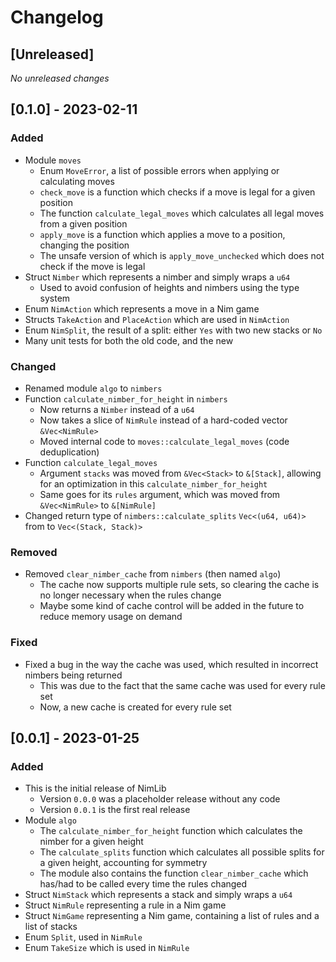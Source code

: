 # Changelog

## [Unreleased]

_No unreleased changes_

## [0.1.0] - 2023-02-11

### Added

- Module `moves`
  - Enum `MoveError`, a list of possible errors when applying or calculating moves
  - `check_move` is a function which checks if a move is legal for a given position
  - The function `calculate_legal_moves` which calculates all legal moves from a given position
  - `apply_move` is a function which applies a move to a position, changing the position
  - The unsafe version of which is `apply_move_unchecked` which does not check if the move is legal
- Struct `Nimber` which represents a nimber and simply wraps a `u64`
  - Used to avoid confusion of heights and nimbers using the type system
- Enum `NimAction` which represents a move in a Nim game
- Structs `TakeAction` and `PlaceAction` which are used in `NimAction`
- Enum `NimSplit`, the result of a split: either `Yes` with two new stacks or `No`
- Many unit tests for both the old code, and the new

### Changed

- Renamed module `algo` to `nimbers`
- Function `calculate_nimber_for_height` in `nimbers`
  - Now returns a `Nimber` instead of a `u64`
  - Now takes a slice of `NimRule` instead of a hard-coded vector `&Vec<NimRule>`
  - Moved internal code to `moves::calculate_legal_moves` (code deduplication)
- Function `calculate_legal_moves`
  - Argument `stacks` was moved from `&Vec<Stack>` to `&[Stack]`, allowing for an optimization in this `calculate_nimber_for_height`
  - Same goes for its `rules` argument, which was moved from `&Vec<NimRule>` to `&[NimRule]`
- Changed return type of `nimbers::calculate_splits` `Vec<(u64, u64)>` from to `Vec<(Stack, Stack)>`

### Removed

- Removed `clear_nimber_cache` from `nimbers` (then named `algo`)
  - The cache now supports multiple rule sets, so clearing the cache is no longer necessary when the rules change
  - Maybe some kind of cache control will be added in the future to reduce memory usage on demand

### Fixed

- Fixed a bug in the way the cache was used, which resulted in incorrect nimbers being returned
  - This was due to the fact that the same cache was used for every rule set
  - Now, a new cache is created for every rule set

## [0.0.1] - 2023-01-25

### Added

- This is the initial release of NimLib
  - Version `0.0.0` was a placeholder release without any code
  - Version `0.0.1` is the first real release
- Module `algo`
  - The `calculate_nimber_for_height` function which calculates the nimber for a given height
  - The `calculate_splits` function which calculates all possible splits for a given height, accounting for symmetry
  - The module also contains the function `clear_nimber_cache` which has/had to be called every time the rules changed
- Struct `NimStack` which represents a stack and simply wraps a `u64`
- Struct `NimRule` representing a rule in a Nim game
- Struct `NimGame` representing a Nim game, containing a list of rules and a list of stacks
- Enum `Split`, used in `NimRule`
- Enum `TakeSize` which is used in `NimRule`
